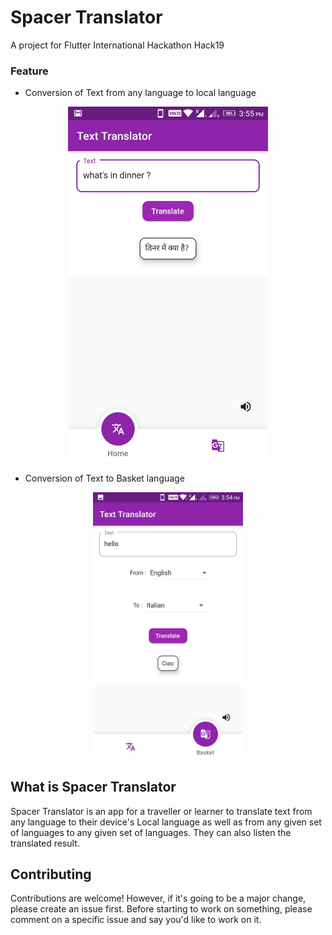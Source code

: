 # Spacer Translator

A project for Flutter International Hackathon Hack19

### Feature

<ul><li>Conversion of Text from any language to local language</li></ul>
<p align="center"><img src="images/local.jpeg" width=320></p>
<ul><li>Conversion of Text to Basket language</li></ul>
<p align="center"><img src="images/basket.jpeg" width="240"></p>

## What is Spacer Translator

Spacer Translator is an app for a traveller or learner to translate text from any language to their device's Local language as well as from any given set of languages to any given set of languages. They can also listen the translated result.

## Contributing

Contributions are welcome! However, if it's going to be a major change, please create an issue first. Before starting to work on something, please comment on a specific issue and say you'd like to work on it.
